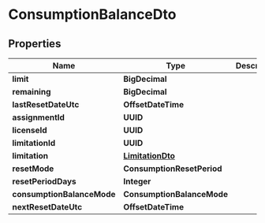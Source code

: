 

# ConsumptionBalanceDto


## Properties

| Name | Type | Description | Notes |
|------------ | ------------- | ------------- | -------------|
|**limit** | **BigDecimal** |  |  [optional] |
|**remaining** | **BigDecimal** |  |  [optional] |
|**lastResetDateUtc** | **OffsetDateTime** |  |  [optional] |
|**assignmentId** | **UUID** |  |  [optional] |
|**licenseId** | **UUID** |  |  [optional] |
|**limitationId** | **UUID** |  |  [optional] |
|**limitation** | [**LimitationDto**](LimitationDto.md) |  |  [optional] |
|**resetMode** | **ConsumptionResetPeriod** |  |  [optional] |
|**resetPeriodDays** | **Integer** |  |  [optional] |
|**consumptionBalanceMode** | **ConsumptionBalanceMode** |  |  [optional] |
|**nextResetDateUtc** | **OffsetDateTime** |  |  [optional] |



